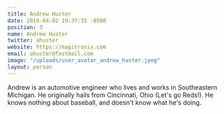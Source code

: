 ```yaml
---
title: Andrew Huster
date: 2019-04-02 19:37:15 -0500
position: 3
name: Andrew Huster
twitter: ahuster
website: https://magitronix.com
email: ahuster@fastmail.com
image: "/uploads/user_avatar_andrew_huster.jpeg"
layout: person
---
```


Andrew is an automotive engineer who lives and works in Southeastern Michigan. He originally hails from Cincinnati, Ohio (Let's go Reds!). He knows nothing about baseball, and doesn't know what he's doing.
